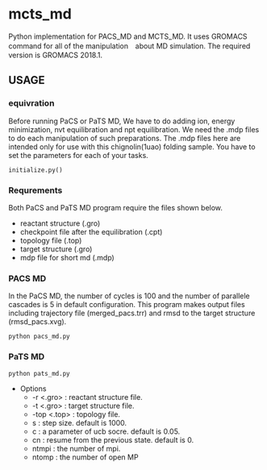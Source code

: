 # mcts_md
Python implementation for PACS_MD and MCTS_MD.
It uses GROMACS command for all of the manipulation　about MD simulation.
The required version is GROMACS 2018.1.
## USAGE
### equivration
Before running PaCS or PaTS MD, We have to do adding ion, energy minimization, nvt equilibration and npt equilibration.
We need the .mdp files to do each manipulation of such preparations. The .mdp files here are intended only for use with this chignolin(1uao) folding sample. You have to set the parameters for each of your tasks.  
```
initialize.py() 
```
### Requrements
Both PaCS and PaTS MD program require the files shown below.
- reactant structure (.gro)
- checkpoint file after the equilibration (.cpt)
- topology file (.top)
- target structure (.gro)
- mdp file for short md (.mdp)


### PACS MD
In the PaCS MD, the number of cycles is 100 and the number of parallele cascades is 5 in default configuration.
This program makes output files including trajectory file (merged_pacs.trr) and rmsd to the target structure (rmsd_pacs.xvg).
```
python pacs_md.py
```
### PaTS MD
```
python pats_md.py 
```
- Options
  - -r <.gro> : reactant structure file.
  - -t <.gro> : target structure file.
  - -top <.top> : topology file.
  - s : step size. default is 1000.
  - c : a parameter of ucb socre. default is 0.05.
  - cn : resume from the previous state. default is 0.
  - ntmpi : the number of mpi.
  - ntomp : the number of open MP
